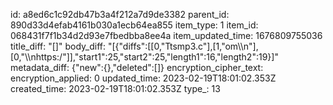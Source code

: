 id: a8ed6c1c92db47b3a4f212a7d9de3382
parent_id: 890d33d4efab4161b030a1ecb64ea855
item_type: 1
item_id: 068431f7f1b34d2d93e7fbedbba8ee4a
item_updated_time: 1676809755036
title_diff: "[]"
body_diff: "[{\"diffs\":[[0,\"Ttsmp3.c\"],[1,\"om\\\n\"],[0,\"\\\nhttps:/\"]],\"start1\":25,\"start2\":25,\"length1\":16,\"length2\":19}]"
metadata_diff: {"new":{},"deleted":[]}
encryption_cipher_text: 
encryption_applied: 0
updated_time: 2023-02-19T18:01:02.353Z
created_time: 2023-02-19T18:01:02.353Z
type_: 13